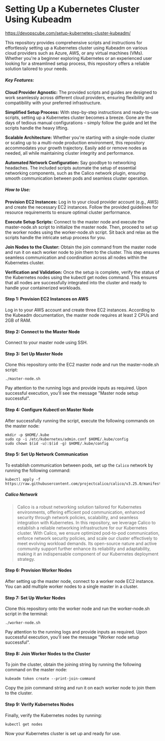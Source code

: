 # Setting Up a Kubernetes Cluster Using Kubeadm
https://devopscube.com/setup-kubernetes-cluster-kubeadm/

This repository provides comprehensive scripts and instructions for effortlessly setting up a Kubernetes cluster using Kubeadm on various cloud providers such as Azure, AWS, or any virtual machines (VMs). Whether you're a beginner exploring Kubernetes or an experienced user looking for a streamlined setup process, this repository offers a reliable solution tailored to your needs.

##### Key Features:

**Cloud Provider Agnostic:**
The provided scripts and guides are designed to work seamlessly across different cloud providers, ensuring flexibility and compatibility with your preferred infrastructure.

**Simplified Setup Process:**
With step-by-step instructions and ready-to-use scripts, setting up a Kubernetes cluster becomes a breeze. Gone are the days of tedious manual configurations – simply follow the guide and let the scripts handle the heavy lifting.

**Scalable Architecture:**
Whether you're starting with a single-node cluster or scaling up to a multi-node production environment, this repository accommodates your growth trajectory. Easily add or remove nodes as needed, all while maintaining cluster integrity and performance.

**Automated Network Configuration:**
Say goodbye to networking headaches. The included scripts automate the setup of essential networking components, such as the Calico network plugin, ensuring smooth communication between pods and seamless cluster operation.

##### How to Use:
**Provision EC2 Instances:**
Log in to your cloud provider account (e.g., AWS) and create the necessary EC2 instances. Follow the provided guidelines for resource requirements to ensure optimal cluster performance.

**Execute Setup Scripts:**
Connect to the master node and execute the master-node.sh script to initialize the master node. Then, proceed to set up the worker nodes using the worker-node.sh script. Sit back and relax as the scripts handle the intricate setup process for you.

**Join Nodes to the Cluster:**
Obtain the join command from the master node and run it on each worker node to join them to the cluster. This step ensures seamless communication and coordination across all nodes within the Kubernetes cluster.

**Verification and Validation:**
Once the setup is complete, verify the status of the Kubernetes nodes using the kubectl get nodes command. This ensures that all nodes are successfully integrated into the cluster and ready to handle your containerized workloads.

#### Step 1: Provision EC2 Instances on AWS
Log in to your AWS account and create three EC2 instances. According to the Kubeadm documentation, the master node requires at least 2 CPUs and 2GB of RAM.

#### Step 2: Connect to the Master Node
Connect to your master node using SSH.

#### Step 3: Set Up Master Node
Clone this repository onto the EC2 master node and run the master-node.sh script:
```
./master-node.sh
```
Pay attention to the running logs and provide inputs as required. Upon successful execution, you'll see the message "Master node setup successful".

#### Step 4: Configure Kubectl on Master Node
After successfully running the script, execute the following commands on the master node:
```
mkdir -p $HOME/.kube
sudo cp -i /etc/kubernetes/admin.conf $HOME/.kube/config
sudo chown $(id -u):$(id -g) $HOME/.kube/config
```

#### Step 5: Set Up Network Communication
To establish communication between pods, set up the `Calico` network by running the following command:
```
kubectl apply -f https://raw.githubusercontent.com/projectcalico/calico/v3.25.0/manifests/calico.yaml
```
##### Calico Network
> Calico is a robust networking solution tailored for Kubernetes environments, offering efficient pod communication, enhanced security through network policies, scalability, and seamless integration with Kubernetes. In this repository, we leverage Calico to establish a reliable networking infrastructure for our Kubernetes cluster. With Calico, we ensure optimized pod-to-pod communication, enforce network security policies, and scale our cluster effectively to meet evolving workload demands. Its open-source nature and active community support further enhance its reliability and adaptability, making it an indispensable component of our Kubernetes deployment strategy.

#### Step 6: Provision Worker Nodes
After setting up the master node, connect to a worker node EC2 instance. You can add multiple worker nodes to a single master in a cluster.

#### Step 7: Set Up Worker Nodes
Clone this repository onto the worker node and run the worker-node.sh script in the terminal:
```
./worker-node.sh
```
Pay attention to the running logs and provide inputs as required. Upon successful execution, you'll see the message "Worker node setup successful".

#### Step 8: Join Worker Nodes to the Cluster
To join the cluster, obtain the joining string by running the following command on the master node:
```
kubeadm token create --print-join-command
```
Copy the join command string and run it on each worker node to join them to the cluster.

#### Step 9: Verify Kubernetes Nodes
Finally, verify the Kubernetes nodes by running:
```
kubectl get nodes
```

Now your Kubernetes cluster is set up and ready for use.

